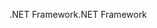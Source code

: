 <span data-ttu-id="34904-101">.NET Framework</span><span class="sxs-lookup"><span data-stu-id="34904-101">.NET Framework</span></span>